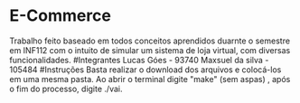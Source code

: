 # E-Commerce
Trabalho feito baseado em todos conceitos aprendidos duarnte o semestre em INF112 com o intuito de simular um sistema de loja virtual, com diversas funcionalidades.
#Integrantes
Lucas Góes - 93740 
Maxsuel da silva - 105484
#Instruções
Basta realizar o download dos arquivos e colocá-los em uma mesma pasta. Ao abrir o terminal digite "make" (sem aspas) , após o fim do processo, digite ./vai.
